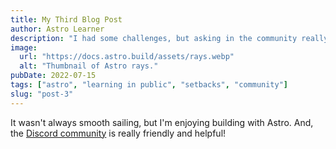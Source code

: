 ```yaml
---
title: My Third Blog Post
author: Astro Learner
description: "I had some challenges, but asking in the community really helped!"
image:
  url: "https://docs.astro.build/assets/rays.webp"
  alt: "Thumbnail of Astro rays."
pubDate: 2022-07-15
tags: ["astro", "learning in public", "setbacks", "community"]
slug: "post-3"
---
```


It wasn't always smooth sailing, but I'm enjoying building with Astro. And, the [Discord community](https://astro.build/chat) is really friendly and helpful!
